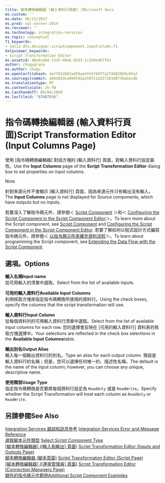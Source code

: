 ```yaml
---
title: 腳本轉換編輯器 (輸入資料行頁面) |Microsoft Docs
ms.custom: ''
ms.date: 06/13/2017
ms.prod: sql-server-2014
ms.reviewer: ''
ms.technology: integration-services
ms.topic: conceptual
f1_keywords:
- sql12.dts.designer.scriptcomponent.inputcolumn.f1
helpviewer_keywords:
- Script Transformation Editor
ms.assetid: d6e4ce84-3335-48e6-82d3-1c359ed87f63
author: chugugrace
ms.author: chugu
ms.openlocfilehash: daffb52b62ad59ae4fe574d7fa27d4820b9cb5a2
ms.sourcegitcommit: ad4d92dce894592a259721a1571b1d8736abacdb
ms.translationtype: MT
ms.contentlocale: zh-TW
ms.lasthandoff: 08/04/2020
ms.locfileid: "87687038"
---
```

# <a name="script-transformation-editor-input-columns-page"></a><span data-ttu-id="0f55a-102">指令碼轉換編輯器 (輸入資料行頁面)</span><span class="sxs-lookup"><span data-stu-id="0f55a-102">Script Transformation Editor (Input Columns Page)</span></span>
  <span data-ttu-id="0f55a-103">使用 [指令碼轉換編輯器] 對話方塊的 [輸入資料行] 頁面，對輸入資料行設定屬性。</span><span class="sxs-lookup"><span data-stu-id="0f55a-103">Use the **Input Columns** page of the **Script Transformation Editor** dialog box to set properties on input columns.</span></span>  
  
> [!NOTE]  
>  <span data-ttu-id="0f55a-104">針對來源元件不會顯示 [輸入資料行]  頁面，因為來源元件只有輸出沒有輸入。</span><span class="sxs-lookup"><span data-stu-id="0f55a-104">The **Input Columns** page is not displayed for Source components, which have outputs but no inputs.</span></span>  
  
 <span data-ttu-id="0f55a-105">若要深入了解指令碼元件，請參閱＜ [Script Component](data-flow/transformations/script-component.md) ＞和＜ [Configuring the Script Component in the Script Component Editor](extending-packages-scripting/data-flow-script-component/configuring-the-script-component-in-the-script-component-editor.md)＞。</span><span class="sxs-lookup"><span data-stu-id="0f55a-105">To learn more about the Script component, see [Script Component](data-flow/transformations/script-component.md) and [Configuring the Script Component in the Script Component Editor](extending-packages-scripting/data-flow-script-component/configuring-the-script-component-in-the-script-component-editor.md).</span></span> <span data-ttu-id="0f55a-106">若要了解如何以程式設計方式編寫指令碼元件，請參閱＜ [以指令碼元件來擴充資料流程](extending-packages-scripting/data-flow-script-component/extending-the-data-flow-with-the-script-component.md)＞。</span><span class="sxs-lookup"><span data-stu-id="0f55a-106">To learn about programming the Script component, see [Extending the Data Flow with the Script Component](extending-packages-scripting/data-flow-script-component/extending-the-data-flow-with-the-script-component.md).</span></span>  
  
## <a name="options"></a><span data-ttu-id="0f55a-107">選項。</span><span class="sxs-lookup"><span data-stu-id="0f55a-107">Options</span></span>  
 <span data-ttu-id="0f55a-108">**輸入名稱**</span><span class="sxs-lookup"><span data-stu-id="0f55a-108">**Input name**</span></span>  
 <span data-ttu-id="0f55a-109">從可用輸入的清單中選取。</span><span class="sxs-lookup"><span data-stu-id="0f55a-109">Select from the list of available inputs.</span></span>  
  
 <span data-ttu-id="0f55a-110">**可用的輸入資料行**</span><span class="sxs-lookup"><span data-stu-id="0f55a-110">**Available Input Columns**</span></span>  
 <span data-ttu-id="0f55a-111">利用核取方塊來指定指令碼轉換所使用的資料行。</span><span class="sxs-lookup"><span data-stu-id="0f55a-111">Using the check boxes, specify the columns that the script transformation will use.</span></span>  
  
 <span data-ttu-id="0f55a-112">**輸入資料行**</span><span class="sxs-lookup"><span data-stu-id="0f55a-112">**Input Column**</span></span>  
 <span data-ttu-id="0f55a-113">從每個資料列的可用輸入資料行清單中選取。</span><span class="sxs-lookup"><span data-stu-id="0f55a-113">Select from the list of available input columns for each row.</span></span> <span data-ttu-id="0f55a-114">您的選擇會反映在 [可用的輸入資料行]  資料表的核取方塊選擇中。</span><span class="sxs-lookup"><span data-stu-id="0f55a-114">Your selections are reflected in the check box selections in the **Available Input Columns**table.</span></span>  
  
 <span data-ttu-id="0f55a-115">**輸出別名**</span><span class="sxs-lookup"><span data-stu-id="0f55a-115">**Output Alias**</span></span>  
 <span data-ttu-id="0f55a-116">輸入每一個輸出資料行的別名。</span><span class="sxs-lookup"><span data-stu-id="0f55a-116">Type an alias for each output column.</span></span> <span data-ttu-id="0f55a-117">預設是輸入資料行的名稱；但是，您可以選擇任何唯一的、描述性名稱。</span><span class="sxs-lookup"><span data-stu-id="0f55a-117">The default is the name of the input column; however, you can choose any unique, descriptive name.</span></span>  
  
 <span data-ttu-id="0f55a-118">**使用類型**</span><span class="sxs-lookup"><span data-stu-id="0f55a-118">**Usage Type**</span></span>  
 <span data-ttu-id="0f55a-119">指定指令碼轉換是否要將每個資料行設定為 `ReadOnly` 或是 `ReadWrite`。</span><span class="sxs-lookup"><span data-stu-id="0f55a-119">Specify whether the Script Transformation will treat each column as `ReadOnly` or `ReadWrite`.</span></span>  
  
## <a name="see-also"></a><span data-ttu-id="0f55a-120">另請參閱</span><span class="sxs-lookup"><span data-stu-id="0f55a-120">See Also</span></span>  
 <span data-ttu-id="0f55a-121">[Integration Services 錯誤和訊息參考](../../2014/integration-services/integration-services-error-and-message-reference.md) </span><span class="sxs-lookup"><span data-stu-id="0f55a-121">[Integration Services Error and Message Reference](../../2014/integration-services/integration-services-error-and-message-reference.md) </span></span>  
 <span data-ttu-id="0f55a-122">[選取腳本元件類型](../../2014/integration-services/select-script-component-type.md) </span><span class="sxs-lookup"><span data-stu-id="0f55a-122">[Select Script Component Type](../../2014/integration-services/select-script-component-type.md) </span></span>  
 <span data-ttu-id="0f55a-123">[[腳本轉換編輯器] &#40;[輸入和輸出] 頁面&#41;](../../2014/integration-services/script-transformation-editor-inputs-and-outputs-page.md) </span><span class="sxs-lookup"><span data-stu-id="0f55a-123">[Script Transformation Editor &#40;Inputs and Outputs Page&#41;](../../2014/integration-services/script-transformation-editor-inputs-and-outputs-page.md) </span></span>  
 <span data-ttu-id="0f55a-124">[腳本轉換編輯器 &#40;腳本頁面&#41;](../../2014/integration-services/script-transformation-editor-script-page.md) </span><span class="sxs-lookup"><span data-stu-id="0f55a-124">[Script Transformation Editor &#40;Script Page&#41;](../../2014/integration-services/script-transformation-editor-script-page.md) </span></span>  
 <span data-ttu-id="0f55a-125">[[腳本轉換編輯器] &#40;[連接管理員] 頁面&#41;](../../2014/integration-services/script-transformation-editor-connection-managers-page.md) </span><span class="sxs-lookup"><span data-stu-id="0f55a-125">[Script Transformation Editor &#40;Connection Managers Page&#41;](../../2014/integration-services/script-transformation-editor-connection-managers-page.md) </span></span>  
 [<span data-ttu-id="0f55a-126">額外的指令碼元件範例</span><span class="sxs-lookup"><span data-stu-id="0f55a-126">Additional Script Component Examples</span></span>](extending-packages-scripting-data-flow-script-component-examples/additional-script-component-examples.md)  
  
  
